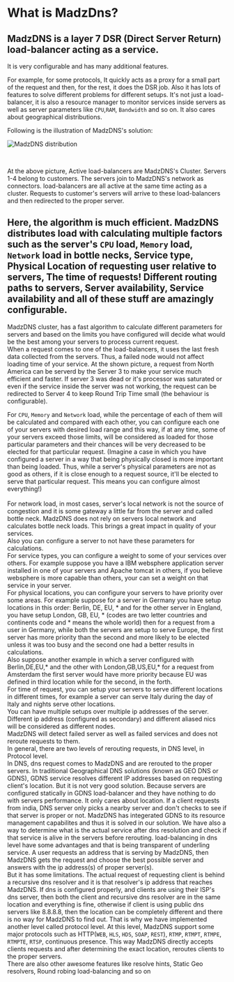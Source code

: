 # What is MadzDns?

## MadzDNS is a layer 7 DSR (Direct Server Return) load-balancer acting as a service.
It is very configurable and has many additional features.

For example, for some protocols, It quickly acts as 
a proxy for a small part of the request and then, for the rest, it does the DSR job. 
Also it has lots of features to solve different problems for different setups. 
It's not just a load-balancer, it is also a resource manager to monitor services inside 
servers as well as server parameters like `CPU`,`RAM`, `Bandwidth` and so on. 
It also cares about geographical distributions.<br> 

Following is the illustration of MadzDNS's solution:<br>

![MadzDNS distribution](/madzdns/cluster/blob/master/madzvpn_solution.png?raw=true)

<br>

At the above picture, Active load-balancers are MadzDNS's Cluster. 
Servers 1-4 belong to customers. The servers join to MadzDNS's network as connectors. 
load-balancers are all active at the same time acting as a cluster. 
Requests to customer's servers will arrive to these load-balancers and then redirected to the proper server. 

Here, the algorithm is much efficient. MadzDNS distributes load with calculating multiple factors such as the 
server's `CPU` load, `Memory` load, `Network` load in bottle necks, Service type, Physical Location of requesting user relative to servers, 
The time of requests! Different routing paths to servers, Server availability, Service availability and all of these stuff are amazingly configurable.<br>
---------------------------------

MadzDNS cluster, has a fast algorithm to calculate different parameters for servers and based on the limits you have configured will decide what would be the best among your servers to process current request.<br>
When a request comes to one of the load-balancers, it uses the last fresh data collected from the servers. Thus, a failed node would not affect loading time of your service. At the shown picture, a request from North America can be serverd by the Server 3 to make your service much efficient and faster.
If server 3 was dead or it's processor was saturated or even if the service inside the server was not working, the request can be redirected to Server 4 to keep Round Trip Time small (the behaviour is configurable).<br>
   
For `CPU`, `Memory` and `Network` load, while the percentage of each of them will be calculated and compared with each other, you can configure each one of your servers with desired load range and this way, if at any time, some of your servers exceed those limits, will be considered as loaded for those particular parameters and their chances will be very decreased to be elected for that particular request. 
(Imagine a case in which you have configured a server in a way that being physically closed is more important than being loaded. Thus, while a server's physical parameters are not as good as others, if it is close enough to a request source, it'll be elected to serve that particular request. This means you can configure almost everything!)<br>  
For network load, in most cases, server's local network is not the source of congestion and it is some gateway a little far from the server and called bottle neck. MadzDNS does not rely on servers local network and calculates bottle neck loads. This brings a great impact in quality of  your services.<br>
Also you can configure a server to not have these parameters for calculations.<br>
For service types, you can configure a weight to some of your services over others. For example suppose you have a IBM websphere application server installed in one of your servers and Apache tomcat in others, if you believe websphere is more capable than others, your can set a weight on that service in your server.<br>
For physical locations, you can configure your servers to have priority over some areas. For example suppose for a server in Germany you have setup locations in this order: Berlin, DE, EU, * and for the other server in England, you have setup London, GB, EU, * (codes are two letter countries and continents code and * means the whole world) then for a request from a user in Germany, while both the servers are setup to serve Europe, the first server has more priority than the second and more likely to be elected unless it was too busy and the second one had a better results in calculations.<br>
Also suppose another example in which a server configured with Berlin,DE,EU,* and the other with London,GB,US,EU,* for a request from Amsterdam the first server would have more priority because EU was defined in third location while for the second, in the forth.<br>
For time of request, you can setup your servers to serve different locations in different times, for example a server can serve Italy during the day of Italy and nights serve other locations.<br>
You can have multiple setups over multiple ip addresses of the server. Different ip address (configured as secondary) and different aliased nics will be considered as different nodes.<br>
MadzDNS will detect failed server as well as failed services and does not reroute requests to them.<br>
In general, there are two levels of rerouting requests, in DNS level, in Protocol level.<br>
In DNS, dns request comes to MadzDNS and are rerouted to the proper servers. In traditional Geographical DNS solutions (known as GEO DNS or GDNS), GDNS service resolves different IP addresses based on requesting client's location. But it is not very good solution. Because servers are configured statically in GDNS load-balancer and they have nothing to do with servers performance. It only cares about location. If a client requests from india, DNS server only picks a nearby server and don't checks to see if that server is proper or not. MadzDNS has integerated GDNS to its resource management capabilites and thus it is solved in our solution. We have also a way to determine what is the actual service after dns resolution and check if that service is alive in the servers before rerouting. load-balancing in dns level have some advantages and that is being transparent of underling service. A user requests an address that is serving by MadzDNS, then MadzDNS gets the request and choose the best possible server and answers with the ip address(s) of proper server(s).<br>
But it has some limitations. The actual request of requesting client is behind a recursive dns resolver and it is that resolver's ip address that reaches MadzDNS. If dns is configured properly, and clients are using their ISP's dns server, then both the client and recursive dns resolver are in the same location and everything is fine, otherwise if client is using public dns servers like 8.8.8.8, then the location can be completely different and there is no way for MadzDNS to find out. That is why we have implemented another level called protocol level. 
At this level, MadzDNS support some major protocols such as HTTP(`WEB`, `HLS`, `HDS`, `SOAP`, `REST`), `RTMP`, `RTMPT`, `RTMPE`, `RTMPTE`, `RTSP`, continuous presence. 
This way MadzDNS directly accepts clients requests and after determining the exact location, reroutes clients to the proper servers.<br>
There are also other awesome features like resolve hints, Static Geo resolvers, Round robing load-balancing and so on<br>
